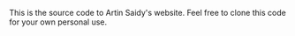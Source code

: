 This is the source code to Artin Saidy's website. Feel free to clone this code for your own personal use.
